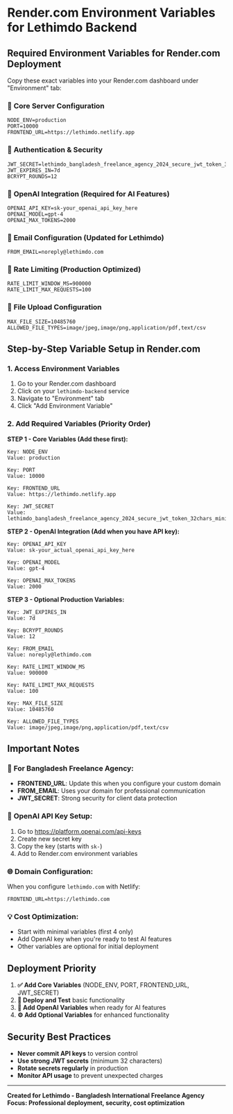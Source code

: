 # Render.com Environment Variables for Lethimdo Backend

## Required Environment Variables for Render.com Deployment

Copy these exact variables into your Render.com dashboard under "Environment" tab:

### 🔧 **Core Server Configuration**
```
NODE_ENV=production
PORT=10000
FRONTEND_URL=https://lethimdo.netlify.app
```

### 🔐 **Authentication & Security**
```
JWT_SECRET=lethimdo_bangladesh_freelance_agency_2024_secure_jwt_token_32chars_minimum
JWT_EXPIRES_IN=7d
BCRYPT_ROUNDS=12
```

### 🤖 **OpenAI Integration (Required for AI Features)**
```
OPENAI_API_KEY=sk-your_openai_api_key_here
OPENAI_MODEL=gpt-4
OPENAI_MAX_TOKENS=2000
```

### 📧 **Email Configuration (Updated for Lethimdo)**
```
FROM_EMAIL=noreply@lethimdo.com
```

### 🔄 **Rate Limiting (Production Optimized)**
```
RATE_LIMIT_WINDOW_MS=900000
RATE_LIMIT_MAX_REQUESTS=100
```

### 📁 **File Upload Configuration**
```
MAX_FILE_SIZE=10485760
ALLOWED_FILE_TYPES=image/jpeg,image/png,application/pdf,text/csv
```

## Step-by-Step Variable Setup in Render.com

### 1. Access Environment Variables
1. Go to your Render.com dashboard
2. Click on your `lethimdo-backend` service
3. Navigate to "Environment" tab
4. Click "Add Environment Variable"

### 2. Add Required Variables (Priority Order)

**STEP 1 - Core Variables (Add these first):**
```
Key: NODE_ENV
Value: production

Key: PORT  
Value: 10000

Key: FRONTEND_URL
Value: https://lethimdo.netlify.app

Key: JWT_SECRET
Value: lethimdo_bangladesh_freelance_agency_2024_secure_jwt_token_32chars_minimum
```

**STEP 2 - OpenAI Integration (Add when you have API key):**
```
Key: OPENAI_API_KEY
Value: sk-your_actual_openai_api_key_here

Key: OPENAI_MODEL
Value: gpt-4

Key: OPENAI_MAX_TOKENS
Value: 2000
```

**STEP 3 - Optional Production Variables:**
```
Key: JWT_EXPIRES_IN
Value: 7d

Key: BCRYPT_ROUNDS
Value: 12

Key: FROM_EMAIL
Value: noreply@lethimdo.com

Key: RATE_LIMIT_WINDOW_MS
Value: 900000

Key: RATE_LIMIT_MAX_REQUESTS
Value: 100

Key: MAX_FILE_SIZE
Value: 10485760

Key: ALLOWED_FILE_TYPES
Value: image/jpeg,image/png,application/pdf,text/csv
```

## Important Notes

### 🎯 **For Bangladesh Freelance Agency:**
- **FRONTEND_URL**: Update this when you configure your custom domain
- **FROM_EMAIL**: Uses your domain for professional communication
- **JWT_SECRET**: Strong security for client data protection

### 🔑 **OpenAI API Key Setup:**
1. Go to https://platform.openai.com/api-keys
2. Create new secret key
3. Copy the key (starts with `sk-`)
4. Add to Render.com environment variables

### 🌐 **Domain Configuration:**
When you configure `lethimdo.com` with Netlify:
```
FRONTEND_URL=https://lethimdo.com
```

### 💡 **Cost Optimization:**
- Start with minimal variables (first 4 only)
- Add OpenAI key when you're ready to test AI features
- Other variables are optional for initial deployment

## Deployment Priority

1. **✅ Add Core Variables** (NODE_ENV, PORT, FRONTEND_URL, JWT_SECRET)
2. **🚀 Deploy and Test** basic functionality
3. **🤖 Add OpenAI Variables** when ready for AI features
4. **⚙️ Add Optional Variables** for enhanced functionality

## Security Best Practices

- **Never commit API keys** to version control
- **Use strong JWT secrets** (minimum 32 characters)
- **Rotate secrets regularly** in production
- **Monitor API usage** to prevent unexpected charges

---
**Created for Lethimdo - Bangladesh International Freelance Agency**
**Focus: Professional deployment, security, cost optimization**